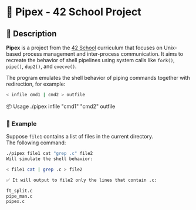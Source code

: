 # 🧪 Pipex - 42 School Project

## 📖 Description

**Pipex** is a project from the [42 School](https://42.fr) curriculum that focuses on Unix-based process management and inter-process communication. 
It aims to recreate the behavior of shell pipelines using system calls like `fork()`, `pipe()`, `dup2()`, and `execve()`.

The program emulates the shell behavior of piping commands together with redirection, for example:

```bash
< infile cmd1 | cmd2 > outfile
```

📦 Usage
./pipex infile "cmd1" "cmd2" outfile

### 🧪 Example

Suppose `file1` contains a list of files in the current directory.  
The following command:

```bash
./pipex file1 cat "grep .c" file2
Will simulate the shell behavior:

< file1 cat | grep .c > file2

✅ It will output to file2 only the lines that contain .c:

ft_split.c
pipe_man.c
pipex.c
